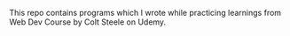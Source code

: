 This repo contains programs which I wrote while practicing learnings from Web Dev Course by Colt Steele on Udemy.
